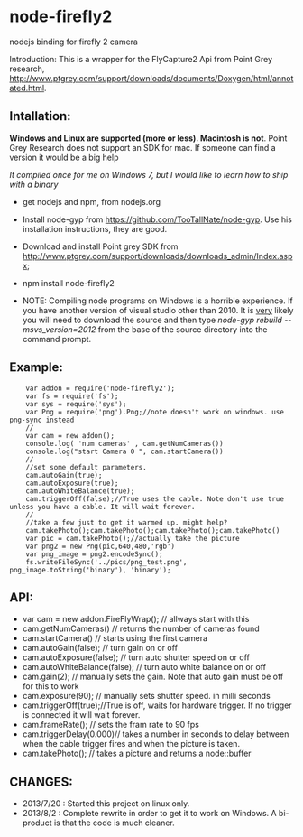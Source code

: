 node-firefly2
=============

nodejs binding for firefly 2 camera

Introduction:
This is a wrapper for the FlyCapture2 Api from Point Grey research, http://www.ptgrey.com/support/downloads/documents/Doxygen/html/annotated.html.

Intallation:   
------------
<b> Windows and Linux are supported (more or less). Macintosh is not</b>. Point Grey Research does not support an SDK for mac. If someone can find a version it would be a big help

<i>  It compiled once for me on Windows 7, but I would like to learn how to ship with a binary </i>

* get nodejs and npm, from nodejs.org

* Install node-gyp from https://github.com/TooTallNate/node-gyp. Use his installation instructions, they are good.

* Download and install Point grey SDK from  http://www.ptgrey.com/support/downloads/downloads_admin/Index.aspx;

* npm install node-firefly2
 
* NOTE: Compiling node programs on Windows is a horrible experience. If you have another version of visual studio other than 2010. It is <u>very</u> likely you will need to download the source and then type <i> node-gyp rebuild --msvs_version=2012 </i> from the base of the source directory into the command prompt.

Example:
--------

        var addon = require('node-firefly2');
        var fs = require('fs');
        var sys = require('sys');
        var Png = require('png').Png;//note doesn't work on windows. use png-sync instead
        //
        var cam = new addon();
        console.log( 'num cameras' , cam.getNumCameras())
        console.log("start Camera 0 ", cam.startCamera())
        //
        //set some default parameters.
        cam.autoGain(true);
        cam.autoExposure(true);
        cam.autoWhiteBalance(true);
        cam.triggerOff(false);//True uses the cable. Note don't use true unless you have a cable. It will wait forever. 
        //
        //take a few just to get it warmed up. might help?
        cam.takePhoto();cam.takePhoto();cam.takePhoto();cam.takePhoto()
        var pic = cam.takePhoto();//actually take the picture
        var png2 = new Png(pic,640,480,'rgb')
        var png_image = png2.encodeSync();
        fs.writeFileSync('../pics/png_test.png', png_image.toString('binary'), 'binary');
        
API:
----

* var cam = new addon.FireFlyWrap(); // allways start with this
* cam.getNumCameras() // returns the number of cameras found
* cam.startCamera() // starts using the first camera
* cam.autoGain(false); // turn gain on or off
* cam.autoExposure(false); // turn auto shutter speed on or off
* cam.autoWhiteBalance(false); // turn auto white balance on or off
* cam.gain(2); // manually sets the gain. Note that auto gain must be off for this to work
* cam.exposure(90); // manually sets shutter speed. in milli seconds
* cam.triggerOff(true);//True is off, waits for hardware trigger. If no trigger is connected it will wait forever.
* cam.frameRate(); // sets the fram rate to 90 fps
* cam.triggerDelay(0.000)//  takes a number in seconds to delay between when the cable trigger fires and when the picture is taken. 
* cam.takePhoto(); // takes a picture and returns a node::buffer


CHANGES:
-------
*  2013/7/20 : Started this project on linux only.
*  2013/8/2 : Complete rewrite in order to get it to work on Windows. A bi-product is that the code is much cleaner.





      

